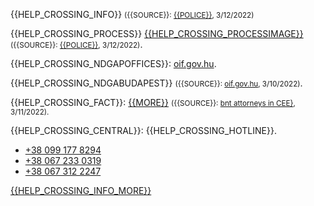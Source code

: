 {{HELP_CROSSING_INFO}} <small>({{SOURCE}}: [{{POLICE}}](https://www.police.hu/hu/hirek-es-informaciok/hatarinfo), 3/12/2022)</small>

{{HELP_CROSSING_PROCESS}} [{{HELP_CROSSING_PROCESSIMAGE}}]({{IMG_SRC}}/HATÁRÁTLÉPÉS_{{LABEL}}.jpg) 
  <small>({{SOURCE}}: [{{POLICE}}](https://www.police.hu/hu/hirek-es-informaciok/legfrissebb-hireink/hatarrendeszet/utmutato-az-ukrajnaban-zajlo-haboru-elol), 3/12/2022)</small>.

{{HELP_CROSSING_NDGAPOFFICES}}: [oif.gov.hu](http://oif.gov.hu/index.php?option=com_k2&view=item&layout=item&id=175&Itemid=462&lang=hu).
 
{{HELP_CROSSING_NDGABUDAPEST}} <small>({{SOURCE}}: [oif.gov.hu](http://oif.gov.hu/index.php?option=com_k2&view=item&id=1757:information), 3/10/2022)</small>.

{{HELP_CROSSING_FACT}}: [{{MORE}}](https://bnt.eu/bnt-news/help-guide-for-ukrainians/) <small>({{SOURCE}}: [bnt attorneys in CEE}](https://bnt.eu/), 3/11/2022).</small>

{{HELP_CROSSING_CENTRAL}}: {{HELP_CROSSING_HOTLINE}}.

- [+38 099 177 8294](tel:+380991778294)
- [+38 067 233 0319](tel:+380672330319)
- [+38 067 312 2247](tel:+380673122247)

[{{HELP_CROSSING_INFO_MORE}}](https://tcn.hu/wp-content/uploads/2022/03/TCN_ukrajnai_menekult_tajekoztato_V3_text_A4.pdf)